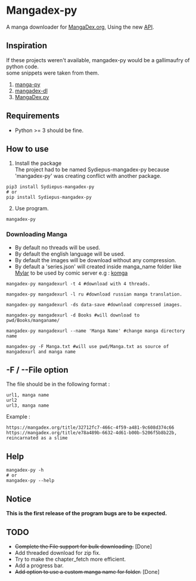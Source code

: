 # Mangadex-py
A manga downloader for [MangaDex.org](https://mangadex.org/), Using the new [API](https://api.mangadex.org/docs.html).

## Inspiration
If these projects weren't available, mangadex-py would be a gallimaufry of python code.  
some snippets were taken from them.  
1. [manga-py](https://github.com/manga-py/manga-py)
2. [mangadex-dl](https://github.com/frozenpandaman/mangadex-dl)
3. [MangaDex.py](https://github.com/Proxymiity/MangaDex.py)
## Requirements
- Python >= 3 should be fine.
## How to use

1. Install the package  
The project had to be named Sydiepus-mangadex-py because 'mangadex-py' was creating conflict with another package.
```
pip3 install Sydiepus-mangadex-py 
# or
pip install Sydiepus-mangadex-py
```

2. Use program.
``` 
mangadex-py
```
### Downloading Manga
- By default no threads will be used.
- By default the english language will be used.
- By default the images will be download without any compression. 
- By default a 'series.json' will created inside  manga_name folder like [Mylar](https://github.com/mylar3/mylar3/wiki/series.json-examples) to be used by comic server e.g  : [komga](https://github.com/gotson/komga)
```
mangadex-py mangadexurl -t 4 #download with 4 threads.

mangadex-py mangadexurl -l ru #download russian manga translation.

mangadex-py mangadexurl -ds data-save #download compressed images.

mangadex-py mangadexurl -d Books #will download to pwd/Books/manganame/

mangadex-py mangadexurl --name 'Manga Name' #change manga directory name

mangadex-py -F Manga.txt #will use pwd/Manga.txt as source of mangadexurl and manga name
```
## -F / --File option
The file should be in the following format :  
``` 
url1, manga name
url2
url3, manga name
```
Example :
```
https://mangadex.org/title/32712fc7-466c-4f59-a481-9c608d374c66
https://mangadex.org/title/e78a489b-6632-4d61-b00b-5206f5b8b22b, reincarnated as a slime
```
## Help
```
mangadex-py -h 
# or
mangadex-py --help
```
## Notice
**This is the first release of the program bugs are to be expected.**
## TODO
- ~~Complete the File support for bulk downloading.~~ [Done]
- Add threaded download for zip fix.
- Try to make the chapter_fetch more efficient.
- Add a progress bar.
- ~~Add option to use a custom manga name for folder.~~ [Done]
